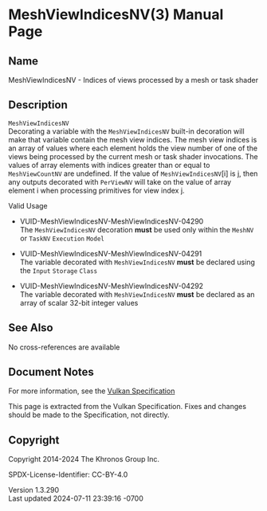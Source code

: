 # MeshViewIndicesNV(3) Manual Page

## Name

MeshViewIndicesNV - Indices of views processed by a mesh or task shader



## <a href="#_description" class="anchor"></a>Description

`MeshViewIndicesNV`  
Decorating a variable with the `MeshViewIndicesNV` built-in decoration
will make that variable contain the mesh view indices. The mesh view
indices is an array of values where each element holds the view number
of one of the views being processed by the current mesh or task shader
invocations. The values of array elements with indices greater than or
equal to `MeshViewCountNV` are undefined. If the value of
`MeshViewIndicesNV`\[i\] is j, then any outputs decorated with
`PerViewNV` will take on the value of array element i when processing
primitives for view index j.

Valid Usage

- <a href="#VUID-MeshViewIndicesNV-MeshViewIndicesNV-04290"
  id="VUID-MeshViewIndicesNV-MeshViewIndicesNV-04290"></a>
  VUID-MeshViewIndicesNV-MeshViewIndicesNV-04290  
  The `MeshViewIndicesNV` decoration **must** be used only within the
  `MeshNV` or `TaskNV` `Execution` `Model`

- <a href="#VUID-MeshViewIndicesNV-MeshViewIndicesNV-04291"
  id="VUID-MeshViewIndicesNV-MeshViewIndicesNV-04291"></a>
  VUID-MeshViewIndicesNV-MeshViewIndicesNV-04291  
  The variable decorated with `MeshViewIndicesNV` **must** be declared
  using the `Input` `Storage` `Class`

- <a href="#VUID-MeshViewIndicesNV-MeshViewIndicesNV-04292"
  id="VUID-MeshViewIndicesNV-MeshViewIndicesNV-04292"></a>
  VUID-MeshViewIndicesNV-MeshViewIndicesNV-04292  
  The variable decorated with `MeshViewIndicesNV` **must** be declared
  as an array of scalar 32-bit integer values

## <a href="#_see_also" class="anchor"></a>See Also

No cross-references are available

## <a href="#_document_notes" class="anchor"></a>Document Notes

For more information, see the <a
href="https://registry.khronos.org/vulkan/specs/1.3-extensions/html/vkspec.html#MeshViewIndicesNV"
target="_blank" rel="noopener">Vulkan Specification</a>

This page is extracted from the Vulkan Specification. Fixes and changes
should be made to the Specification, not directly.

## <a href="#_copyright" class="anchor"></a>Copyright

Copyright 2014-2024 The Khronos Group Inc.

SPDX-License-Identifier: CC-BY-4.0

Version 1.3.290  
Last updated 2024-07-11 23:39:16 -0700
